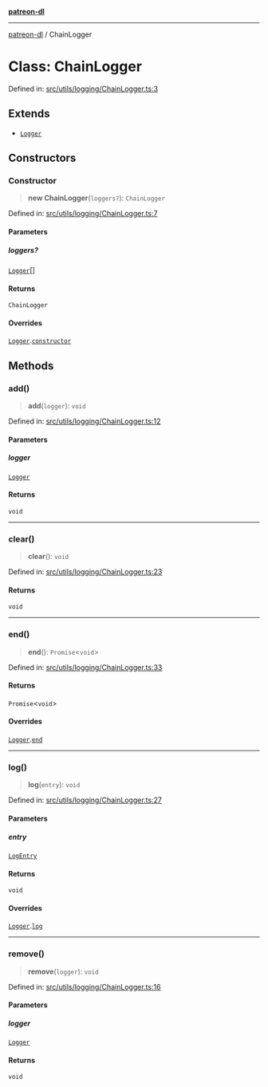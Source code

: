 [**patreon-dl**](../README.md)

***

[patreon-dl](../README.md) / ChainLogger

# Class: ChainLogger

Defined in: [src/utils/logging/ChainLogger.ts:3](https://github.com/patrickkfkan/patreon-dl/blob/4dbe5b7f9bc86c654049194392d94f0aeefc44c0/src/utils/logging/ChainLogger.ts#L3)

## Extends

- [`Logger`](Logger.md)

## Constructors

### Constructor

> **new ChainLogger**(`loggers?`): `ChainLogger`

Defined in: [src/utils/logging/ChainLogger.ts:7](https://github.com/patrickkfkan/patreon-dl/blob/4dbe5b7f9bc86c654049194392d94f0aeefc44c0/src/utils/logging/ChainLogger.ts#L7)

#### Parameters

##### loggers?

[`Logger`](Logger.md)[]

#### Returns

`ChainLogger`

#### Overrides

[`Logger`](Logger.md).[`constructor`](Logger.md#constructor)

## Methods

### add()

> **add**(`logger`): `void`

Defined in: [src/utils/logging/ChainLogger.ts:12](https://github.com/patrickkfkan/patreon-dl/blob/4dbe5b7f9bc86c654049194392d94f0aeefc44c0/src/utils/logging/ChainLogger.ts#L12)

#### Parameters

##### logger

[`Logger`](Logger.md)

#### Returns

`void`

***

### clear()

> **clear**(): `void`

Defined in: [src/utils/logging/ChainLogger.ts:23](https://github.com/patrickkfkan/patreon-dl/blob/4dbe5b7f9bc86c654049194392d94f0aeefc44c0/src/utils/logging/ChainLogger.ts#L23)

#### Returns

`void`

***

### end()

> **end**(): `Promise`\<`void`\>

Defined in: [src/utils/logging/ChainLogger.ts:33](https://github.com/patrickkfkan/patreon-dl/blob/4dbe5b7f9bc86c654049194392d94f0aeefc44c0/src/utils/logging/ChainLogger.ts#L33)

#### Returns

`Promise`\<`void`\>

#### Overrides

[`Logger`](Logger.md).[`end`](Logger.md#end)

***

### log()

> **log**(`entry`): `void`

Defined in: [src/utils/logging/ChainLogger.ts:27](https://github.com/patrickkfkan/patreon-dl/blob/4dbe5b7f9bc86c654049194392d94f0aeefc44c0/src/utils/logging/ChainLogger.ts#L27)

#### Parameters

##### entry

[`LogEntry`](../interfaces/LogEntry.md)

#### Returns

`void`

#### Overrides

[`Logger`](Logger.md).[`log`](Logger.md#log)

***

### remove()

> **remove**(`logger`): `void`

Defined in: [src/utils/logging/ChainLogger.ts:16](https://github.com/patrickkfkan/patreon-dl/blob/4dbe5b7f9bc86c654049194392d94f0aeefc44c0/src/utils/logging/ChainLogger.ts#L16)

#### Parameters

##### logger

[`Logger`](Logger.md)

#### Returns

`void`

